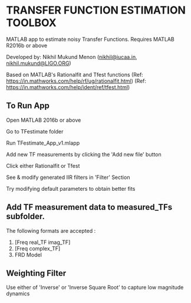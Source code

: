 # TRANSFER FUNCTION ESTIMATION TOOLBOX

MATLAB app to estimate noisy Transfer Functions. Requires MATLAB R2016b or above

Developed by: Nikhil Mukund Menon 
                        (nikhil@iucaa.in, nikhil.mukund@LIGO.ORG)

Based on MATLAB's Rationalfit and Tfest functions
                 (Ref: https://in.mathworks.com/help/rf/ug/rationalfit.html)
                 (Ref: https://in.mathworks.com/help/ident/ref/tfest.html)
## To Run App
Open MATLAB 2016b or above

Go to TFestimate folder
 
Run TFestimate_App_v1.mlapp

Add new TF measurements by clicking the 'Add new file' button

Click either Rationalfit or Tfest 

See & modify generated IIR filters in 'Filter' Section 

Try modifying default parameters to obtain better fits  

## Add TF measurement data to measured_TFs subfolder.
The following formats are accepted : 
   1. [Freq real_TF imag_TF]
   2. [Freq complex_TF]
   3. FRD Model


## Weighting Filter

Use either of 'Inverse' or 'Inverse Square Root'  to capture low magnitude dynamics




